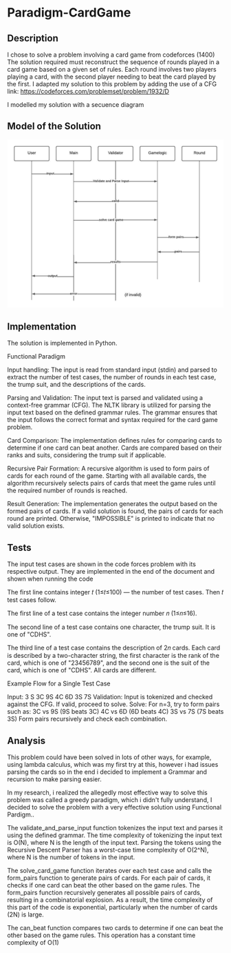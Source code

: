# Paradigm-CardGame

## Description
I chose to solve a problem involving a card game from codeforces (1400) 
The solution required must  reconstruct the sequence of rounds played in a card game based on a given set of rules. Each round involves two players playing a card, with the second player needing to beat the card played by the first.
I adapted my solution to this problem by adding the use of a CFG 
link: https://codeforces.com/problemset/problem/1932/D

I modelled my solution with a secuence diagram

## Model of the Solution

![NFA1](sequence.jpeg)

## Implementation
The solution is implemented in Python.

Functional Paradigm

Input handling: The input is read from standard input (stdin) and parsed to extract the number of test cases, the number of rounds in each test case, the trump suit, and the descriptions of the cards.

Parsing and Validation: The input text is parsed and validated using a context-free grammar (CFG). The NLTK library is utilized for parsing the input text based on the defined grammar rules. The grammar ensures that the input follows the correct format and syntax required for the card game problem.

Card Comparison: The implementation defines rules for comparing cards to determine if one card can beat another. Cards are compared based on their ranks and suits, considering the trump suit if applicable.

Recursive Pair Formation: A recursive algorithm is used to form pairs of cards for each round of the game. Starting with all available cards, the algorithm recursively selects pairs of cards that meet the game rules until the required number of rounds is reached.

Result Generation: The implementation generates the output based on the formed pairs of cards. If a valid solution is found, the pairs of cards for each round are printed. Otherwise, "IMPOSSIBLE" is printed to indicate that no valid solution exists.


## Tests

The input test cases are shown in the code forces problem with its respective output. They are implemented in the end of the document and shown when running the code

The first line contains integer 𝑡 (1≤𝑡≤100) — the number of test cases. Then 𝑡 test cases follow.

The first line of a test case contains the integer number 𝑛 (1≤𝑛≤16).

The second line of a test case contains one character, the trump suit. It is one of "CDHS".

The third line of a test case contains the description of 2𝑛 cards. Each card is described by a two-character string, the first character is the rank of the card, which is one of "23456789", and the second one is the suit of the card, which is one of "CDHS". All cards are different.

Example Flow for a Single Test Case

Input: 3 S 3C 9S 4C 6D 3S 7S
Validation: Input is tokenized and checked against the CFG.
If valid, proceed to solve.
Solve:
For n=3, try to form pairs such as:
3C vs 9S (9S beats 3C)
4C vs 6D (6D beats 4C)
3S vs 7S (7S beats 3S)
Form pairs recursively and check each combination.

## Analysis

This problem could have been solved in lots of other ways, for example, using lambda calculus, which was my first try at this, however i had issues parsing the cards so in the end i decided to implement a Grammar and recursion to make parsing easier. 

In my research, i realized the allegedly most effective way to solve this problem was called a greedy paradigm, which i didn't fully understand, I decided to solve the problem with a very effective solution using Functional Pardigm..

The validate_and_parse_input function tokenizes the input text and parses it using the defined grammar. The time complexity of tokenizing the input text is O(N), where N is the length of the input text. Parsing the tokens using the Recursive Descent Parser has a worst-case time complexity of O(2^N), where N is the number of tokens in the input. 

The solve_card_game function iterates over each test case and calls the form_pairs function to generate pairs of cards. For each pair of cards, it checks if one card can beat the other based on the game rules. The form_pairs function recursively generates all possible pairs of cards, resulting in a combinatorial explosion. As a result, the time complexity of this part of the code is exponential, particularly when the number of cards (2N) is large.

The can_beat function compares two cards to determine if one can beat the other based on the game rules. This operation has a constant time complexity of O(1)
